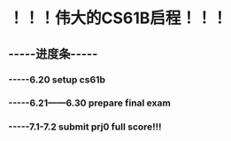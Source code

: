 # ！！！伟大的CS61B启程！！！
## -----进度条-----
### -----6.20 setup cs61b
### -----6.21——6.30 prepare final exam
### -----7.1-7.2 submit prj0 full score!!!
